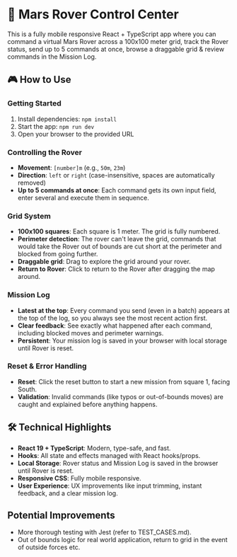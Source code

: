 # 🚀 Mars Rover Control Center

This is a fully mobile responsive React + TypeScript app where you can command a virtual Mars Rover across a 100x100 meter grid, track the Rover status, send up to 5 commands at once, browse a draggable grid & review commands in the Mission Log.

## 🎮 How to Use

### Getting Started
1. Install dependencies: `npm install`
2. Start the app: `npm run dev`
3. Open your browser to the provided URL

### Controlling the Rover
- **Movement**: `[number]m` (e.g., `50m`, `23m`)
- **Direction**: `left` or `right` (case-insensitive, spaces are automatically removed)
- **Up to 5 commands at once**: Each command gets its own input field, enter several and execute them in sequence.

### Grid System
- **100x100 squares**: Each square is 1 meter. The grid is fully numbered.
- **Perimeter detection**: The rover can't leave the grid, commands that would take the Rover out of bounds are cut short at the perimeter and blocked from going further.
- **Draggable grid**: Drag to explore the grid around your rover.
- **Return to Rover**: Click to return to the Rover after dragging the map around.

### Mission Log
- **Latest at the top**: Every command you send (even in a batch) appears at the top of the log, so you always see the most recent action first.
- **Clear feedback**: See exactly what happened after each command, including blocked moves and perimeter warnings.
- **Persistent**: Your mission log is saved in your browser with local storage until Rover is reset.

### Reset & Error Handling
- **Reset**: Click the reset button to start a new mission from square 1, facing South.
- **Validation**: Invalid commands (like typos or out-of-bounds moves) are caught and explained before anything happens.

## 🛠️ Technical Highlights
- **React 19 + TypeScript**: Modern, type-safe, and fast.
- **Hooks**: All state and effects managed with React hooks/props.
- **Local Storage**: Rover status and Mission Log is saved in the browser until Rover is reset.
- **Responsive CSS**: Fully mobile responsive.
- **User Experience**: UX improvements like input trimming, instant feedback, and a clear mission log.

## Potential Improvements
- More thorough testing with Jest (refer to TEST_CASES.md).
- Out of bounds logic for real world application, return to grid in the event of outside forces etc.
